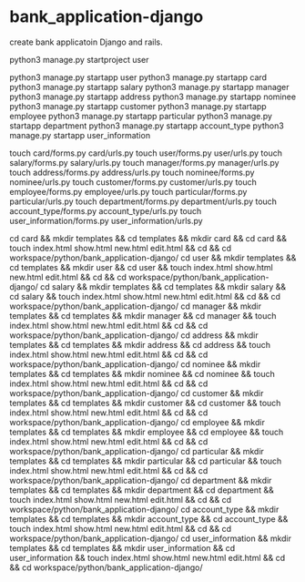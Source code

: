 # bank_application-django
create bank applicatoin Django and rails.


python3 manage.py startproject user

python3 manage.py startapp user
python3 manage.py startapp card
python3 manage.py startapp salary
python3 manage.py startapp manager
python3 manage.py startapp address
python3 manage.py startapp nominee
python3 manage.py startapp customer
python3 manage.py startapp employee
python3 manage.py startapp particular
python3 manage.py startapp department
python3 manage.py startapp account_type
python3 manage.py startapp user_information

touch card/forms.py card/urls.py
touch user/forms.py user/urls.py
touch salary/forms.py salary/urls.py
touch manager/forms.py manager/urls.py
touch address/forms.py address/urls.py
touch nominee/forms.py nominee/urls.py
touch customer/forms.py customer/urls.py
touch employee/forms.py employee/urls.py
touch particular/forms.py particular/urls.py
touch department/forms.py department/urls.py
touch account_type/forms.py account_type/urls.py
touch user_information/forms.py user_information/urls.py

cd card && mkdir templates && cd templates && mkdir card && cd card && touch index.html show.html new.html edit.html && cd && cd workspace/python/bank_application-django/
cd user && mkdir templates && cd templates && mkdir user && cd user && touch index.html show.html new.html edit.html && cd && cd workspace/python/bank_application-django/
cd salary && mkdir templates && cd templates && mkdir salary && cd salary && touch index.html show.html new.html edit.html && cd && cd workspace/python/bank_application-django/
cd manager && mkdir templates && cd templates && mkdir manager && cd manager && touch index.html show.html new.html edit.html && cd && cd workspace/python/bank_application-django/
cd address && mkdir templates && cd templates && mkdir address && cd address && touch index.html show.html new.html edit.html && cd && cd workspace/python/bank_application-django/
cd nominee && mkdir templates && cd templates && mkdir nominee && cd nominee && touch index.html show.html new.html edit.html && cd && cd workspace/python/bank_application-django/
cd customer && mkdir templates && cd templates && mkdir customer && cd customer && touch index.html show.html new.html edit.html && cd && cd workspace/python/bank_application-django/
cd employee && mkdir templates && cd templates && mkdir employee && cd employee && touch index.html show.html new.html edit.html && cd && cd workspace/python/bank_application-django/
cd particular && mkdir templates && cd templates && mkdir particular && cd particular && touch index.html show.html new.html edit.html && cd && cd workspace/python/bank_application-django/
cd department && mkdir templates && cd templates && mkdir department && cd department && touch index.html show.html new.html edit.html && cd && cd workspace/python/bank_application-django/
cd account_type && mkdir templates && cd templates && mkdir account_type && cd account_type && touch index.html show.html new.html edit.html && cd && cd workspace/python/bank_application-django/
cd user_information && mkdir templates && cd templates && mkdir user_information && cd user_information && touch index.html show.html new.html edit.html && cd && cd workspace/python/bank_application-django/
